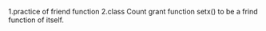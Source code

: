 1.practice of friend function
2.class Count grant function setx() to be a frind function of itself.
